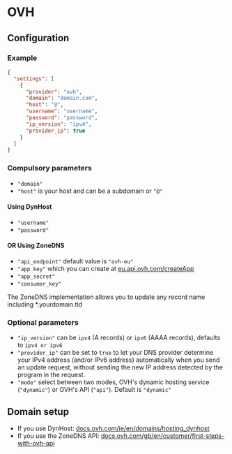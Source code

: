 # OVH

## Configuration

### Example

```json
{
  "settings": [
    {
      "provider": "ovh",
      "domain": "domain.com",
      "host": "@",
      "username": "username",
      "password": "password",
      "ip_version": "ipv4",
      "provider_ip": true
    }
  ]
}
```

### Compulsory parameters

- `"domain"`
- `"host"` is your host and can be a subdomain or `"@"`

#### Using DynHost

- `"username"`
- `"password"`

#### OR Using ZoneDNS

- `"api_endpoint"` default value is `"ovh-eu"`
- `"app_key"` which you can create at [eu.api.ovh.com/createApp](https://eu.api.ovh.com/createApp/)
- `"app_secret"`
- `"consumer_key"`

The ZoneDNS implementation allows you to update any record name including *.yourdomain.tld

### Optional parameters

- `"ip_version"` can be `ipv4` (A records) or `ipv6` (AAAA records), defaults to `ipv4 or ipv6`
- `"provider_ip"` can be set to `true` to let your DNS provider determine your IPv4 address (and/or IPv6 address) automatically when you send an update request, without sending the new IP address detected by the program in the request.
- `"mode"` select between two modes, OVH's dynamic hosting service (`"dynamic"`) or OVH's API (`"api"`). Default is `"dynamic"`

## Domain setup

- If you use DynHost: [docs.ovh.com/ie/en/domains/hosting_dynhost](https://docs.ovh.com/ie/en/domains/hosting_dynhost/)
- If you use the ZoneDNS API: [docs.ovh.com/gb/en/customer/first-steps-with-ovh-api](https://docs.ovh.com/gb/en/customer/first-steps-with-ovh-api/)
